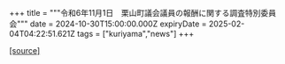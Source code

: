 +++
title = """令和6年11月1日　栗山町議会議員の報酬に関する調査特別委員会"""
date = 2024-10-30T15:00:00.000Z
expiryDate = 2025-02-04T04:22:51.621Z
tags = ["kuriyama","news"]
+++


[[source]](https://www.town.kuriyama.hokkaido.jp/site/gikai/29318.html)
